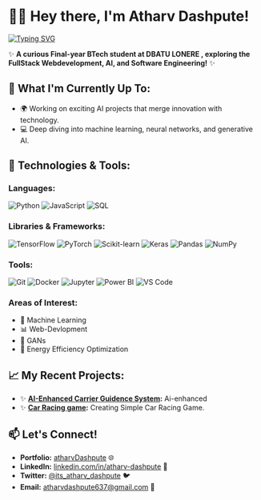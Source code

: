 # 👩‍💻 Hey there, I'm **Atharv Dashpute**!

[![Typing SVG](https://readme-typing-svg.herokuapp.com?color=%23F76C6C&lines=Full+Stack+%7C+AI+Enthusiast+%7C+Software+Engineer)](https://git.io/typing-svg)

✨ **A curious Final-year BTech student at DBATU LONERE , exploring the FullStack Webdevelopment, AI, and Software Engineering!** ✨

## 🌱 **What I'm Currently Up To:**
- 🌍 Working on exciting AI projects that merge innovation with technology.
- 💻 Deep diving into machine learning, neural networks, and generative AI.

## 🔧 **Technologies & Tools:**

### Languages:
![Python](https://img.shields.io/badge/-Python-FFD43B?style=flat-square&logo=python&logoColor=blue)
![JavaScript](https://img.shields.io/badge/-JavaScript-F7DF1E?style=flat-square&logo=javascript&logoColor=black)
![SQL](https://img.shields.io/badge/-SQL-4479A1?style=flat-square&logo=postgresql&logoColor=white)

### Libraries & Frameworks:
![TensorFlow](https://img.shields.io/badge/-TensorFlow-FF6F00?style=flat-square&logo=tensorflow&logoColor=white)
![PyTorch](https://img.shields.io/badge/-PyTorch-EE4C2C?style=flat-square&logo=pytorch&logoColor=white)
![Scikit-learn](https://img.shields.io/badge/-Scikit--learn-F7931E?style=flat-square&logo=scikit-learn&logoColor=white)
![Keras](https://img.shields.io/badge/-Keras-D00000?style=flat-square&logo=keras&logoColor=white)
![Pandas](https://img.shields.io/badge/-Pandas-150458?style=flat-square&logo=pandas&logoColor=white)
![NumPy](https://img.shields.io/badge/-NumPy-013243?style=flat-square&logo=numpy&logoColor=white)

### Tools:
![Git](https://img.shields.io/badge/-Git-F05032?style=flat-square&logo=git&logoColor=white)
![Docker](https://img.shields.io/badge/-Docker-2496ED?style=flat-square&logo=docker&logoColor=white)
![Jupyter](https://img.shields.io/badge/-Jupyter-F37626?style=flat-square&logo=jupyter&logoColor=white)
![Power BI](https://img.shields.io/badge/-Power%20BI-F2C811?style=flat-square&logo=power-bi&logoColor=black)
![VS Code](https://img.shields.io/badge/-VS%20Code-007ACC?style=flat-square&logo=visual-studio-code&logoColor=white)

### Areas of Interest:
- 🧠 Machine Learning
- 📊 Web-Devlopment 
- 🎨 GANs
- 🌿 Energy Efficiency Optimization

## 📈 **My Recent Projects:**
- ✨ **[AI-Enhanced Carrier Guidence System](https://atharvdashpute.github.io/Ai-Enhanced-Carrier-Guidelnce-System/):** Ai-enhanced
- ✨ **[Car Racing game](https://atharvdashpute.github.io/Car-racing-game/):** Creating Simple Car Racing Game.


## 📫 **Let's Connect!**
- **Portfolio:** [atharvDashpute]() 🌐
- **LinkedIn:** [linkedin.com/in/atharv-dashpute](https://www.linkedin.com/in/atharv-dashpute-94bba8257/) 💼
- **Twitter:** [@its_atharv_dashpute](https://www.threads.com/@its_atharv_dashpute?xmt=AQF0ALhuk1dI9RGRg9EvdOUrc8bNPtwNrujEkavwpeZmEj0) 🐦
- **Email:** atharvdashpute637@gmail.com 📧

